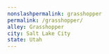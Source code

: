```yaml
---
﻿nonslashpermalink: grasshopper
permalink: /grasshopper/
alley: Grasshopper
city: Salt Lake City
state: Utah
---
```

